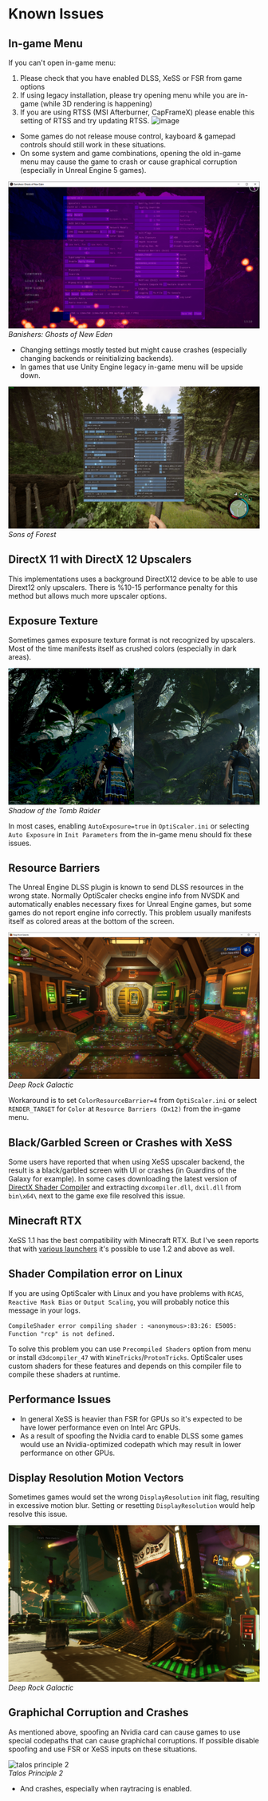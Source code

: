 # Known Issues

## In-game Menu

If you can't open in-game menu:
1. Please check that you have enabled DLSS, XeSS or FSR from game options
2. If using legacy installation, please try opening menu while you are in-game (while 3D rendering is happening)
3. If you are using RTSS (MSI Afterburner, CapFrameX) please enable this setting of RTSS and try updating RTSS.
  ![image](https://github.com/cdozdil/OptiScaler/assets/35529761/8afb24ac-662a-40ae-a97c-837369e03fc7)

* Some games do not release mouse control, kayboard & gamepad controls should still work in these situations.
* On some system and game combinations, opening the old in-game menu may cause the game to crash or cause graphical corruption (especially in Unreal Engine 5 games).

![Banishers](/images/banishers.png)<br>*Banishers: Ghosts of New Eden*

* Changing settings mostly tested but might cause crashes (especially changing backends or reinitializing backends).
* In games that use Unity Engine legacy in-game menu will be upside down.

![barrel roll](/images/upsidedown.png)<br>*Sons of Forest*

## DirectX 11 with DirectX 12 Upscalers
This implementations uses a background DirectX12 device to be able to use Dirext12 only upscalers. There is %10-15 performance penalty for this method but allows much more upscaler options. 

## Exposure Texture
Sometimes games exposure texture format is not recognized by upscalers. Most of the time manifests itself as crushed colors (especially in dark areas). 

![exposure](/images/exposure.png)<br>*Shadow of the Tomb Raider*

In most cases, enabling `AutoExposure=true` in `OptiScaler.ini` or selecting `Auto Exposure` in `Init Parameters` from the in-game menu should fix these issues.

## Resource Barriers
The Unreal Engine DLSS plugin is known to send DLSS resources in the wrong state. Normally OptiScaler checks engine info from NVSDK and automatically enables necessary fixes for Unreal Engine games, but some games do not report engine info correctly. This problem usually manifests itself as colored areas at the bottom of the screen.

![christmas lights](/images/christmas.png)<br>*Deep Rock Galactic*

Workaround is to set `ColorResourceBarrier=4` from `OptiScaler.ini` or select `RENDER_TARGET` for `Color` at `Resource Barriers (Dx12)` from the in-game menu.

## Black/Garbled Screen or Crashes with XeSS
Some users have reported that when using XeSS upscaler backend, the result is a black/garbled screen with UI or crashes (in Guardins of the Galaxy for example). In some cases downloading the latest version of [DirectX Shader Compiler](https://github.com/microsoft/DirectXShaderCompiler/releases) and extracting `dxcompiler.dll`, `dxil.dll` from `bin\x64\` next to the game exe file resolved this issue.  

## Minecraft RTX
XeSS 1.1 has the best compatibility with Minecraft RTX. But I've seen reports that with [various launchers](https://github.com/MCMrARM/mc-w10-version-launcher/releases) it's possible to use 1.2 and above as well.

## Shader Compilation error on Linux
If you are using OptiScaler with Linux and you have problems with `RCAS`, `Reactive Mask Bias` or `Output Scaling`, you will probably notice this message in your logs.
```
CompileShader error compiling shader : <anonymous>:83:26: E5005: Function "rcp" is not defined.
```
To solve this problem you can use `Precompiled Shaders` option from menu or install `d3dcompiler_47` with `WineTricks`/`ProtonTricks`. OptiScaler uses custom shaders for these features and depends on this compiler file to compile these shaders at runtime. 

## Performance Issues
* In general XeSS is heavier than FSR for GPUs so it's expected to be have lower performance even on Intel Arc GPUs.
* As a result of spoofing the Nvidia card to enable DLSS some games would use an Nvidia-optimized codepath which may result in lower performance on other GPUs.

## Display Resolution Motion Vectors
Sometimes games would set the wrong `DisplayResolution` init flag, resulting in excessive motion blur. Setting or resetting `DisplayResolution` would help resolve this issue.

![mv wrong](/images/mv_wrong.png)<br>*Deep Rock Galactic*

## Graphichal Corruption and Crashes
As mentioned above, spoofing an Nvidia card can cause games to use special codepaths that can cause graphichal corruptions. If possible disable spoofing and use FSR or XeSS inputs on these situations.
  
![talos principle 2](/images/talos.png)<br>*Talos Principle 2*

* And crashes, especially when raytracing is enabled.

